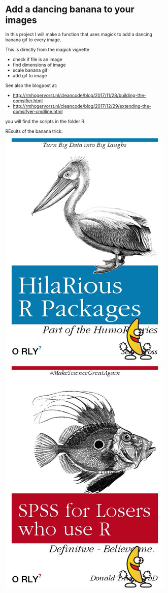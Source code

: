 Add a dancing banana to your images
================

In this project I will make a function that uses magick to add a dancing banana gif to every image.

This is directly from the magick vignette

-   check if file is an image
-   find dimensions of image
-   scale banana gif
-   add gif to image

See also the blogpost at:

-   <http://rmhogervorst.nl/cleancode/blog/2017/11/28/building-the-oomsifier.html>
-   <http://rmhogervorst.nl/cleancode/blog/2017/12/29/extending-the-oomsifyer-cmdline.html>

you will find the scripts in the folder R.

REsults of the banana trick:

![image of r-pkg](images/r-pkg.gif)

![image of spss](images/spss.gif)
